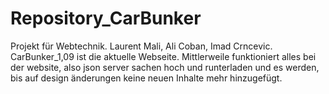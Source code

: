 # Repository_CarBunker
Projekt für Webtechnik. Laurent Mali, Ali Coban, Imad Crncevic.
CarBunker_1,09 ist die aktuelle Webseite. Mittlerweile funktioniert alles bei der website, also json server sachen hoch und runterladen und es werden, bis auf design änderungen keine neuen Inhalte mehr hinzugefügt.

